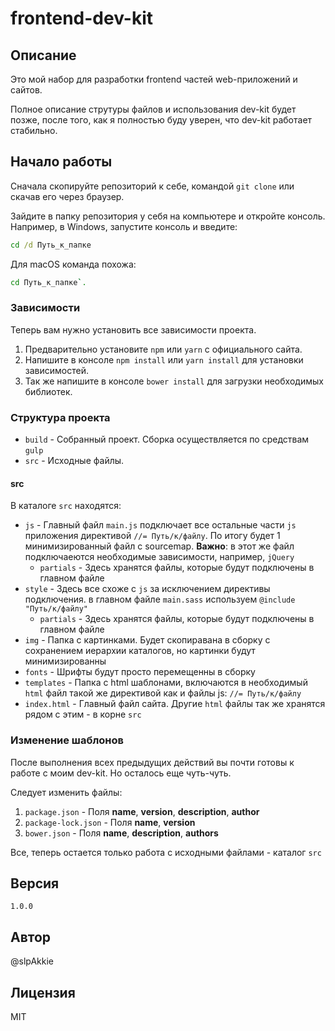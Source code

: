 # frontend-dev-kit

## Описание

Это мой набор для разработки frontend частей web-приложений и сайтов.

Полное описание струтуры файлов и использования dev-kit будет позже, после того, как я полностью буду уверен, что dev-kit работает стабильно.

## Начало работы

Сначала скопируйте репозиторий к себе, командой `git clone` или скачав его через браузер.

Зайдите в папку репозитория у себя на компьютере и откройте консоль.
Например, в Windows, запустите консоль и введите:
```cmd
cd /d Путь_к_папке
```
Для macOS команда похожа:
```bash
cd Путь_к_папке`.
```

### Зависимости

Теперь вам нужно установить все зависимости проекта.
1. Предварительно установите `npm` или `yarn` с официального сайта.
2. Напишите в консоле `npm install` или `yarn install` для установки зависимостей.
3. Так же напишите в консоле `bower install` для загрузки необходимых библиотек.

### Структура проекта

- `build` - Собранный проект. Сборка осуществляется по средствам `gulp`
- `src` - Исходные файлы.

#### src

В каталоге `src` находятся:

- `js` - Главный файл `main.js` подключает все остальные части `js` приложения директивой `//= Путь/к/файлу`. По итогу будет 1 минимизированный файл с sourcemap. **Важно**: в этот же файл подключаеются необходимые зависимости, например, `jQuery`
  - `partials` - Здесь хранятся файлы, которые будут подключены в главном файле
- `style` - Здесь все схоже с `js` за исключением директивы подключения. в главном файле `main.sass` используем `@include "Путь/к/файлу"`
  - `partials` - Здесь хранятся файлы, которые будут подключены в главном файле
- `img` - Папка с картинками. Будет скопиравана в сборку с сохранением иерархии каталогов, но картинки будут минимизированны
- `fonts` - Шрифты будут просто перемещенны в сборку
- `templates` - Папка с html шаблонами, включаются в необходимый `html` файл такой же директивой как и файлы js: `//= Путь/к/файлу`
- `index.html` - Главный файл сайта. Другие `html` файлы так же хранятся рядом с этим - в корне `src`

### Изменение шаблонов

После выполнения всех предыдущих действий вы почти готовы к работе с моим dev-kit.
Но осталось еще чуть-чуть.

Следует изменить файлы:
1. `package.json` - Поля **name**, **version**, **description**, **author**
2. `package-lock.json` - Поля **name**, **version**
3. `bower.json` - Поля **name**, **description**, **authors**

Все, теперь остается только работа с исходными файлами - каталог `src`

## Версия

`1.0.0`

## Автор

@slpAkkie

## Лицензия

MIT
